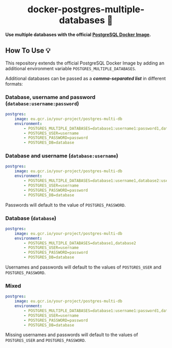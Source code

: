<h1 align="center">docker-postgres-multiple-databases 👑</h1>

**Use multiple databases with the official [PostgreSQL Docker Image](https://hub.docker.com/_/postgres/).**

## How To Use 💡

This repository extends the official PostgreSQL Docker Image by adding an additional environment variable `POSTGRES_MULTIPLE_DATABASES`.

Additional databases can be passed as a ***comma-separated list*** in different formats:

### Database, username and password (`database:username:password`)

```yaml
postgres:
    image: eu.gcr.io/your-project/postgres-multi-db
    environment:
        - POSTGRES_MULTIPLE_DATABASES=database1:username1:password1,database2:username2,password2
        - POSTGRES_USER=username
        - POSTGRES_PASSWORD=password
        - POSTGRES_DB=database
```

### Database and username (`database:username`)

```yaml
postgres:
    image: eu.gcr.io/your-project/postgres-multi-db
    environment:
        - POSTGRES_MULTIPLE_DATABASES=database1:username1,database2:username2
        - POSTGRES_USER=username
        - POSTGRES_PASSWORD=password
        - POSTGRES_DB=database
```

Passwords will default to the value of `POSTGRES_PASSWORD`.

### Database (`database`)

```yaml
postgres:
    image: eu.gcr.io/your-project/postgres-multi-db
    environment:
        - POSTGRES_MULTIPLE_DATABASES=database1,database2
        - POSTGRES_USER=username
        - POSTGRES_PASSWORD=password
        - POSTGRES_DB=database
```

Usernames and passwords will default to the values of `POSTGRES_USER` and `POSTGRES_PASSWORD`.

### Mixed

```yaml
postgres:
    image: eu.gcr.io/your-project/postgres-multi-db
    environment:
        - POSTGRES_MULTIPLE_DATABASES=database1:username1:password1,database2:username2,database3
        - POSTGRES_USER=username
        - POSTGRES_PASSWORD=password
        - POSTGRES_DB=database
```

Missing usernames and passwords will default to the values of `POSTGRES_USER` and `POSTGRES_PASSWORD`.
